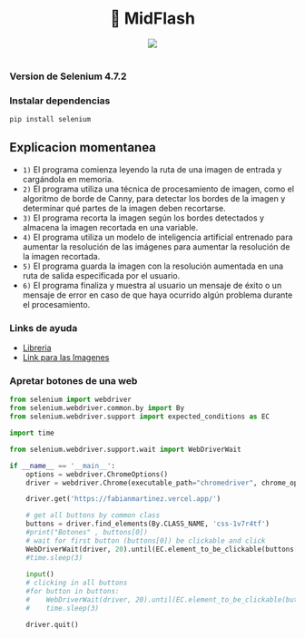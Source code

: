 <h1 align="center"> 🤖 MidFlash </h1>
<div align="center">
<img src="https://user-images.githubusercontent.com/55964635/209423757-dc0ee138-37e4-409d-a1f9-2f48c1da904e.png"/>
 </div>

<br>


### Version de Selenium 4.7.2

### Instalar dependencias

```cmd
pip install selenium
```

## Explicacion momentanea 

- `1)` El programa comienza leyendo la ruta de una imagen de entrada y cargándola en memoria.
- `2)` El programa utiliza una técnica de procesamiento de imagen, como el algoritmo de borde de Canny, para detectar los bordes de la imagen y determinar qué partes de la imagen deben recortarse.
- `3)` El programa recorta la imagen según los bordes detectados y almacena la imagen recortada en una variable.
- `4)` El programa utiliza un modelo de inteligencia artificial entrenado para aumentar la resolución de las imágenes para aumentar la resolución de la imagen recortada.
- `5)` El programa guarda la imagen con la resolución aumentada en una ruta de salida especificada por el usuario.
- `6)` El programa finaliza y muestra al usuario un mensaje de éxito o un mensaje de error en caso de que haya ocurrido algún problema durante el procesamiento.

### Links de ayuda

- [Libreria](https://www.selenium.dev/selenium/docs/api/py/)
- [Link para las Imagenes](https://zyro.com/es/herramientas/upscaler-de-imagenes)


### Apretar botones de una web

```Python
from selenium import webdriver
from selenium.webdriver.common.by import By
from selenium.webdriver.support import expected_conditions as EC

import time

from selenium.webdriver.support.wait import WebDriverWait

if __name__ == '__main__':
    options = webdriver.ChromeOptions()
    driver = webdriver.Chrome(executable_path="chromedriver", chrome_options=options)

    driver.get('https://fabianmartinez.vercel.app/')

    # get all buttons by common class
    buttons = driver.find_elements(By.CLASS_NAME, 'css-1v7r4tf')
    #print("Botones" , buttons[0])
    # wait for first button (buttons[0]) be clickable and click
    WebDriverWait(driver, 20).until(EC.element_to_be_clickable(buttons[0])).click()
    #time.sleep(3)
    
    input()
    # clicking in all buttons
    #for button in buttons:
    #    WebDriverWait(driver, 20).until(EC.element_to_be_clickable(button)).click()
    #    time.sleep(3)

    driver.quit()
```